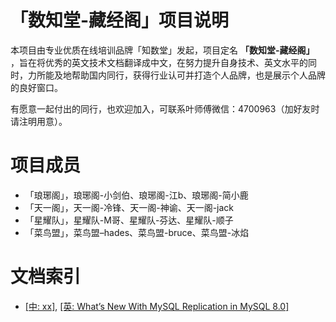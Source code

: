 # 「数知堂-藏经阁」项目说明

本项目由专业优质在线培训品牌「知数堂」发起，项目定名 **「数知堂-藏经阁」** ，旨在将优秀的英文技术文档翻译成中文，在努力提升自身技术、英文水平的同时，力所能及地帮助国内同行，获得行业认可并打造个人品牌，也是展示个人品牌的良好窗口。

有愿意一起付出的同行，也欢迎加入，可联系叶师傅微信：4700963（加好友时请注明用意）。

# 项目成员
- 「琅琊阁」，琅琊阁-小剑伯、琅琊阁-江b、琅琊阁-简小鹿
- 「天一阁」，天一阁-冷锋、天一阁-神谕、天一阁-jack
- 「星耀队」，星耀队-M哥、星耀队-芬达、星耀队-顺子
- 「菜鸟盟」，菜鸟盟–hades、菜鸟盟-bruce、菜鸟盟-冰焰

# 文档索引
- [[中: xx]](https://github.com/zhishutech/tech-blog-en2zh/blob/master/mysql/zh-what-s-new-mysql-replication-mysql-80.md), [[英: What’s New With MySQL Replication in MySQL 8.0]](https://github.com/zhishutech/tech-blog-en2zh/blob/master/mysql/what-s-new-mysql-replication-mysql-80.md)
